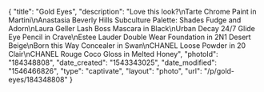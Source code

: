 {
    "title": "Gold Eyes",
    "description": "Love this look?\nTarte Chrome Paint in Martini\nAnastasia Beverly Hills Subculture Palette: Shades Fudge and Adorn\nLaura Geller Lash Boss Mascara in Black\nUrban Decay 24\/7 Glide Eye Pencil in Crave\nEstee Lauder Double Wear Foundation in 2N1 Desert Beige\nBorn this Way Concealer in Swan\nCHANEL Loose Powder in 20 Clair\nCHANEL Rouge Coco Gloss in Melted Honey",
    "photoId": "184348808",
    "date_created": "1543343025",
    "date_modified": "1546466826",
    "type": "captivate",
    "layout": "photo",
    "url": "\/p\/gold-eyes\/184348808"
}